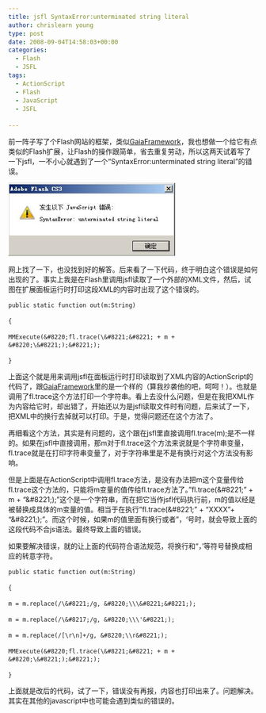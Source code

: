 ```yaml
---
title: jsfl SyntaxError:unterminated string literal
author: chrislearn young
type: post
date: 2008-09-04T14:58:03+00:00
categories:
  - Flash
  - JSFL
tags:
  - ActionScript
  - Flash
  - JavaScript
  - JSFL

---
```

前一阵子写了个Flash网站的框架，类似<a href="http://www.gaiaflashframework.com" target="_blank">GaiaFramework</a>，我也想做一个给它有点类似的Flash扩展，让Flash的操作跟简单，省去重复劳动，所以这两天试着写了一下jsfl，一不小心就遇到了一个“SyntaxError:unterminated string literal”的错误。

![syntaxerror.jpg](syntaxerror.jpg)

网上找了一下，也没找到好的解答。后来看了一下代码，终于明白这个错误是如何出现的了。事实上我是在Flash里调用jsfl读取了一个外部的XML文件，然后，试图在扩展面板运行时打印这段XML的内容时出现了这个错误的。

```
public static function out(m:String)
  
{
  
MMExecute(&#8220;fl.trace(\&#8221;&#8221; + m + &#8220;\&#8221;);&#8221;);
  
}
```

上面这个就是用来调用jsfl在面板运行时打印读取到了XML内容的ActionScript的代码了，跟<a href="http://www.gaiaflashframework.com" target="_blank">GaiaFramework</a>里的是一个样的（算我抄袭他的吧，呵呵！）。也就是调用了fl.trace这个方法打印一个字符串。看上去没什么问题，但是在我把XML作为内容给它时，却出错了，开始还以为是jsfl读取文件时有问题，后来试了一下，把XML中的换行去掉就可以打印。于是，觉得问题还在这个方法了。

再细看这个方法，其实是有问题的，这个跟在jsfl里直接调用fl.trace(m);是不一样的。如果在jsfl中直接调用，那m对于fl.trace这个方法来说就是个字符串变量，fl.trace就是在打印字符串变量了，对于字符串里是不是有换行对这个方法没有影响。

但是上面是在ActionScript中调用fl.trace方法，是没有办法把m这个变量传给fl.trace这个方法的，只能将m变量的值传给fl.trace方法了。&#8221;fl.trace(\&#8221;&#8221; + m + &#8220;\&#8221;);&#8221;这个是一个字符串，而在把它当作jsfl代码执行前，m的值以经是被替换成具体的m变量的值。相当于在执行&#8221;fl.trace(\&#8221;&#8221; + “XXXX”+ &#8220;\&#8221;);&#8221;。而这个时候，如果m的值里面有换行或者&#8221;，‘号时，就会导致上面的这段代码不合js语法。最终导致上面的错误。

如果要解决错误，就的让上面的代码符合语法规范，将换行和“，’等符号替换成相应的转意字符。

```
public static function out(m:String)
  
{
  
m = m.replace(/\&#8221;/g, &#8220;\\\&#8221;&#8221;);
  
m = m.replace(/\&#8217;/g, &#8220;\\\'&#8221;);
  
m = m.replace(/[\r\n]+/g, &#8220;\\r&#8221;);
  
MMExecute(&#8220;fl.trace(\&#8221;&#8221; + m + &#8220;\&#8221;);&#8221;);
  
}
```

上面就是改后的代码，试了一下，错误没有再报，内容也打印出来了。问题解决。其实在其他的javascript中也可能会遇到类似的错误的。
